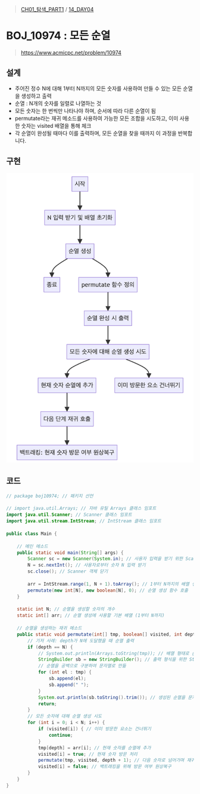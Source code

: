 > [CH01_탐색_PART1](../) / [14_DAY04](./)

# BOJ_10974 : 모든 순열
> https://www.acmicpc.net/problem/10974

## 설계
- 주어진 정수 N에 대해 1부터 N까지의 모든 숫자를 사용하여 만들 수 있는 모든 순열을 생성하고 출력
- 순열 : N개의 숫자를 일렬로 나열하는 것
- 모든 숫자는 한 번씩만 나타나야 하며, 순서에 따라 다른 순열이 됨
- permutate라는 재귀 메소드를 사용하여 가능한 모든 조합을 시도하고, 이미 사용한 숫자는 visited 배열을 통해 체크
- 각 순열이 완성될 때마다 이를 출력하며, 모든 순열을 찾을 때까지 이 과정을 반복합니다.

## 구현
![BOJ_10974](./BOJ_10974.png)

## 코드
```java
// package boj10974; // 패키지 선언

// import java.util.Arrays; // 자바 유틸 Arrays 클래스 임포트
import java.util.Scanner; // Scanner 클래스 임포트
import java.util.stream.IntStream; // IntStream 클래스 임포트

public class Main {

    // 메인 메소드
    public static void main(String[] args) {
        Scanner sc = new Scanner(System.in); // 사용자 입력을 받기 위한 Scanner 객체 생성
        N = sc.nextInt(); // 사용자로부터 숫자 N 입력 받기
        sc.close(); // Scanner 객체 닫기
        
        arr = IntStream.range(1, N + 1).toArray(); // 1부터 N까지의 배열 생성
        permutate(new int[N], new boolean[N], 0); // 순열 생성 함수 호출
    }

    static int N; // 순열을 생성할 숫자의 개수
    static int[] arr; // 순열 생성에 사용할 기본 배열 (1부터 N까지)

    // 순열을 생성하는 재귀 메소드
    public static void permutate(int[] tmp, boolean[] visited, int depth) {
        // 기저 사례: depth가 N에 도달했을 때 순열 출력
        if (depth == N) {
            // System.out.println(Arrays.toString(tmp)); // 배열 형태로 순열 출력
            StringBuilder sb = new StringBuilder(); // 출력 형식을 위한 StringBuilder
            // 순열을 공백으로 구분하여 문자열로 만듦
            for (int el : tmp) {
                sb.append(el);
                sb.append(" ");
            }
            System.out.println(sb.toString().trim()); // 생성된 순열을 문자열로 출력
            return;
        }
        // 모든 숫자에 대해 순열 생성 시도
        for (int i = 0; i < N; i++) {
            if (visited[i]) { // 이미 방문한 요소는 건너뛰기
                continue;
            }
            tmp[depth] = arr[i]; // 현재 숫자를 순열에 추가
            visited[i] = true; // 현재 숫자 방문 처리
            permutate(tmp, visited, depth + 1); // 다음 숫자로 넘어가며 재귀 호출
            visited[i] = false; // 백트래킹을 위해 방문 여부 원상복구
        }
    }
}
```